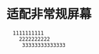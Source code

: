 # 适配非常规屏幕
<meta-data
      android:name="android.max_aspect"
      android:value="2.1"/>
	  
	  1111111111
		2222222222
		 33333333333333